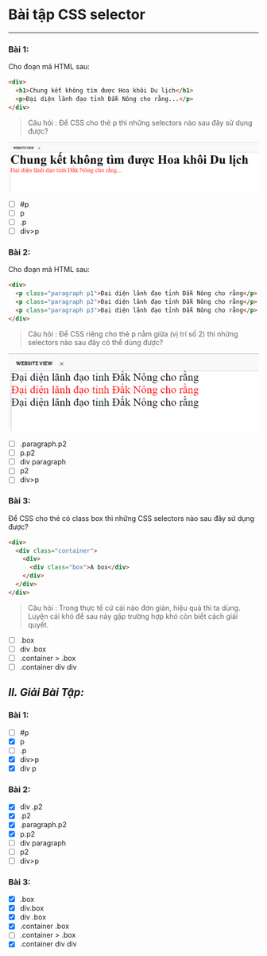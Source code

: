 # Bài tập CSS selector

---

### Bài 1:

Cho đoạn mã HTML sau:

```html
<div>
  <h1>Chung kết không tìm được Hoa khôi Du lịch</h1>
  <p>Đại diện lãnh đạo tỉnh Đắk Nông cho rằng...</p>
</div>
```

> Câu hỏi : Để CSS cho thẻ p thì những selectors nào sau đây sử dụng được?

![Bài 1](./asset/image/005.png 'Bài 1')

- [ ] #p
- [ ] p
- [ ] .p
- [ ] div>p

### Bài 2:

Cho đoạn mã HTML sau:

```html
<div>
  <p class="paragraph p1">Đại diện lãnh đạo tỉnh Đắk Nông cho rằng</p>
  <p class="paragraph p2">Đại diện lãnh đạo tỉnh Đắk Nông cho rằng</p>
  <p class="paragraph p3">Đại diện lãnh đạo tỉnh Đắk Nông cho rằng</p>
</div>
```

> Câu hỏi : Để CSS riêng cho thẻ p nằm giữa (vị trí số 2) thì những selectors nào sau đây có thể dùng được?

![Bài 2](./asset/image/006.png 'Bài 2')

- [ ] .paragraph.p2
- [ ] p.p2
- [ ] div paragraph
- [ ] p2
- [ ] div>p

### Bài 3:

Để CSS cho thẻ có class box thì những CSS selectors nào sau đây sử dụng được?

```html
<div>
  <div class="container">
    <div>
      <div class="box">A box</div>
    </div>
  </div>
</div>
```

> Câu hỏi : Trong thực tế cứ cái nào đơn giản, hiệu quả thì ta dùng. Luyện cái khó để sau này gặp trường hợp khó còn biết cách giải quyết.

- [ ] .box
- [ ] div .box
- [ ] .container > .box
- [ ] .container div div

## _**II. Giải Bài Tập:**_

### Bài 1:

- [ ] #p
- [x] p
- [ ] .p
- [x] div>p
- [x] div p

### Bài 2:

- [x] div .p2
- [x] .p2
- [x] .paragraph.p2
- [x] p.p2
- [ ] div paragraph
- [ ] p2
- [ ] div>p

### Bài 3:

- [x] .box
- [x] div.box
- [x] div .box
- [x] .container .box
- [ ] .container > .box
- [x] .container div div
